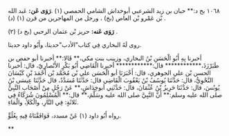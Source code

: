 ١٠٦٨ بخ د:** حبان بن زيد الشرعبي أبوخداش الشامي الحمصي (١) .**رَوَى عَن:** عَبد الله بْن عَمْرو بْن العاص (بخ) ، ورجل من المهاجرين من قرن (١) (د) .

**رَوَى عَنه:** حريز بْن عثمان الرحبي (بخ د) (٢) .

روى لَهُ البخاري فِي كتاب"الأدب"حديثا، وأَبُو داود حديثا.

أخبرنا بِهِ أَبُو الْحَسَنِ بْنُ البخاري، وزينب بنت مكي،** قَالا:** أخبرنا أبو حفص بن طَبَرْزَذَ،************ قال:************ أخبرنا الْقَاضِي أَبُو بَكْرٍ الأَنْصارِيّ، قال: أخبرنا الحسن بْن علي الجوهري، قال: أَخْبَرَنَا أبو الْحَسَن علي بْن مُحَمَّد بْن أَحْمَدَ بْنِ كَيْسَانَ النَّحْوِيُّ، قال: حَدَّثَنَا يُوسُفُ بْنُ يَعْقُوبَ الْقَاضِي قال: حَدَّثَنَا مُسَدَّدٌ، قال حَدَّثَنَا عِيسَى بْنُ يُونُسَ، قال: حَدَّثَنَا حَرِيزُ بْنُ عُثْمَانَ، قال: حَدَّثَنِي أبوخِدَاشٍ،** عَنْ رَجُلٍ مِنْ أَصْحَابِ النَّبِيُّ صلى الله عليه وسلم:** أَنَّ النَّبِيَّ صلى الله عليه وسَلَّمَ،** قال:** الْمُسْلِمُونَ شُرَكَاءُ فِي ثَلاثَةٍ: فِي النَّارِ، والْكَلأِ، والْمَاءِ.

رواه أَبُو داود (١) عَنْ مسدد، فَوَافَقْنَاهُ فِيهِ بِعُلُوٍّ.

**